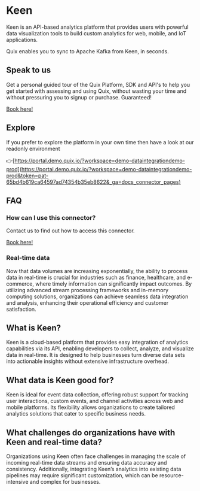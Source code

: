 <!--[tech-name]-->
# Keen

<!--[ai-blurb-about-tech]-->
Keen is an API-based analytics platform that provides users with powerful data visualization tools to build custom analytics for web, mobile, and IoT applications.

Quix enables you to sync to Apache Kafka <span id="to_or_from">from</span> <span id="techname">Keen</span>, in seconds.

## Speak to us

Get a personal guided tour of the Quix Platform, SDK and API's to help you get started with assessing and using Quix, without wasting your time and without pressuring you to signup or purchase. Guaranteed!

[Book here!](https://quix.io/book-a-demo)

## Explore

If you prefer to explore the platform in your own time then have a look at our readonly environment

👉[https://portal.demo.quix.io/?workspace=demo-dataintegrationdemo-prod](https://portal.demo.quix.io/?workspace=demo-dataintegrationdemo-prod&token=pat-65bd4b619ca64597ad74354b35eb8622&_ga=docs_connector_pages)

## FAQ 

### How can I use this connector?

Contact us to find out how to access this connector.

[Book here!](https://quix.io/book-a-demo)

### Real-time data

Now that data volumes are increasing exponentially, the ability to process data in real-time is crucial for industries such as finance, healthcare, and e-commerce, where timely information can significantly impact outcomes. By utilizing advanced stream processing frameworks and in-memory computing solutions, organizations can achieve seamless data integration and analysis, enhancing their operational efficiency and customer satisfaction.

## What is <span id="techname">Keen</span>?

<!--[tech-seo-text]-->
Keen is a cloud-based platform that provides easy integration of analytics capabilities via its API, enabling developers to collect, analyze, and visualize data in real-time. It is designed to help businesses turn diverse data sets into actionable insights without extensive infrastructure overhead.

## What data is <span id="techname">Keen</span> good for?

<!--[tech-data-seo-text]-->
Keen is ideal for event data collection, offering robust support for tracking user interactions, custom events, and channel activities across web and mobile platforms. Its flexibility allows organizations to create tailored analytics solutions that cater to specific business needs.

## What challenges do organizations have with <span id="techname">Keen</span> and real-time data?

<!--[tech-challenges-seo-text]-->
Organizations using Keen often face challenges in managing the scale of incoming real-time data streams and ensuring data accuracy and consistency. Additionally, integrating Keen’s analytics into existing data pipelines may require significant customization, which can be resource-intensive and complex for businesses.